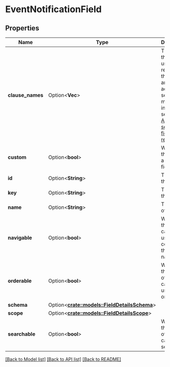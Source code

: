 # EventNotificationField

## Properties

Name | Type | Description | Notes
------------ | ------------- | ------------- | -------------
**clause_names** | Option<**Vec<String>**> | The names that can be used to reference the field in an advanced search. For more information, see [Advanced searching - fields reference](https://confluence.atlassian.com/x/gwORLQ). | [optional]
**custom** | Option<**bool**> | Whether the field is a custom field. | [optional]
**id** | Option<**String**> | The ID of the field. | [optional]
**key** | Option<**String**> | The key of the field. | [optional]
**name** | Option<**String**> | The name of the field. | [optional]
**navigable** | Option<**bool**> | Whether the field can be used as a column on the issue navigator. | [optional]
**orderable** | Option<**bool**> | Whether the content of the field can be used to order lists. | [optional]
**schema** | Option<[**crate::models::FieldDetailsSchema**](FieldDetails_schema.md)> |  | [optional]
**scope** | Option<[**crate::models::FieldDetailsScope**](FieldDetails_scope.md)> |  | [optional]
**searchable** | Option<**bool**> | Whether the content of the field can be searched. | [optional]

[[Back to Model list]](../README.md#documentation-for-models) [[Back to API list]](../README.md#documentation-for-api-endpoints) [[Back to README]](../README.md)


